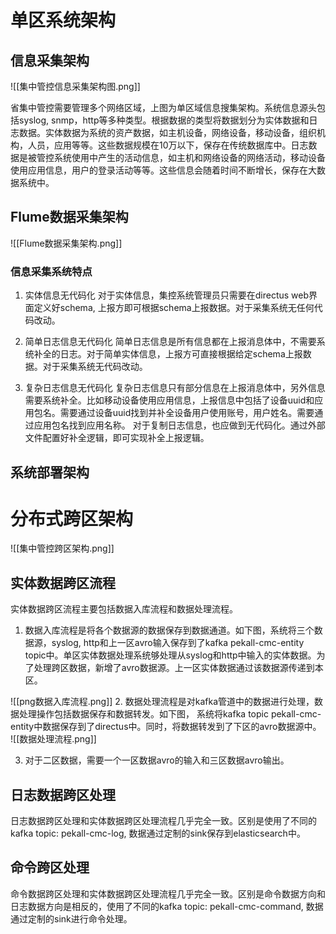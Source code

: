 # 单区系统架构

## 信息采集架构

![[集中管控信息采集架构图.png]]


省集中管控需要管理多个网络区域，上图为单区域信息搜集架构。系统信息源头包括syslog, snmp，http等多种类型。根据数据的类型将数据划分为实体数据和日志数据。实体数据为系统的资产数据，如主机设备，网络设备，移动设备，组织机构，人员，应用等等。这些数据规模在10万以下，保存在传统数据库中。日志数据是被管控系统使用中产生的活动信息，如主机和网络设备的网络活动，移动设备使用应用信息，用户的登录活动等等。这些信息会随着时间不断增长，保存在大数据系统中。

## Flume数据采集架构

![[Flume数据采集架构.png]]

### 信息采集系统特点

1. 实体信息无代码化
对于实体信息，集控系统管理员只需要在directus web界面定义好schema, 上报方即可根据schema上报数据。对于采集系统无任何代码改动。

2. 简单日志信息无代码化
简单日志信息是所有信息都在上报消息体中，不需要系统补全的日志。对于简单实体信息，上报方可直接根据给定schema上报数据。对于采集系统无代码改动。

3. 复杂日志信息无代码化
复杂日志信息只有部分信息在上报消息体中，另外信息需要系统补全。比如移动设备使用应用信息，上报信息中包括了设备uuid和应用包名。需要通过设备uuid找到并补全设备用户使用账号，用户姓名。需要通过应用包名找到应用名称。
对于复制日志信息，也应做到无代码化。通过外部文件配置好补全逻辑，即可实现补全上报逻辑。

## 系统部署架构


# 分布式跨区架构
![[集中管控跨区架构.png]]

## 实体数据跨区流程
实体数据跨区流程主要包括数据入库流程和数据处理流程。

1. 数据入库流程是将各个数据源的数据保存到数据通道。如下图，系统将三个数据源，syslog, http和上一区avro输入保存到了kafka pekall-cmc-entity topic中。单区实体数据处理系统够处理从syslog和http中输入的实体数据。为了处理跨区数据，新增了avro数据源。上一区实体数据通过该数据源传递到本区。

![[png数据入库流程.png]]
2. 数据处理流程是对kafka管道中的数据进行处理，数据处理操作包括数据保存和数据转发。如下图， 系统将kafka topic pekall-cmc-entity中数据保存到了directus中。同时，将数据转发到了下区的avro数据源中。
![[数据处理流程.png]]

3. 对于二区数据，需要一个一区数据avro的输入和三区数据avro输出。

## 日志数据跨区处理
日志数据跨区处理和实体数据跨区处理流程几乎完全一致。区别是使用了不同的kafka topic: pekall-cmc-log, 数据通过定制的sink保存到elasticsearch中。

## 命令跨区处理
命令数据跨区处理和实体数据跨区处理流程几乎完全一致。区别是命令数据方向和日志数据方向是相反的，使用了不同的kafka topic: pekall-cmc-command, 数据通过定制的sink进行命令处理。
